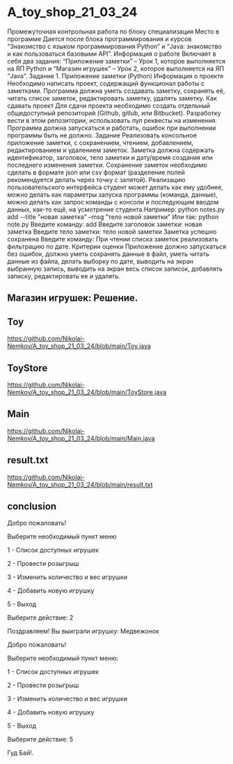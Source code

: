 # A_toy_shop_21_03_24

Промежуточная контрольная работа по блоку специализация Место в программе Дается после блока программирования и курсов “Знакомство с языком программирования Python” и “Java: знакомство и как пользоваться базовыми API”. Информация о работе Включает в себя два задания: “Приложение заметки” – Урок 1, которое выполняется на ЯП Python и “Магазин игрушек” – Урок 2, которое выполняется на ЯП “Java”. Задание 1. Приложение заметки (Python) Информация о проекте Необходимо написать проект, содержащий функционал работы с заметками. Программа должна уметь создавать заметку, сохранять её, читать список заметок, редактировать заметку, удалять заметку. Как сдавать проект Для сдачи проекта необходимо создать отдельный общедоступный репозиторий (Github, gitlub, или Bitbucket). Разработку вести в этом репозитории, использовать пул реквесты на изменения. Программа должна запускаться и работать, ошибок при выполнении программы быть не должно. Задание Реализовать консольное приложение заметки, с сохранением, чтением, добавлением, редактированием и удалением заметок. Заметка должна содержать идентификатор, заголовок, тело заметки и дату/время создания или последнего изменения заметки. Сохранение заметок необходимо сделать в формате json или csv формат (разделение полей рекомендуется делать через точку с запятой). Реализацию пользовательского интерфейса студент может делать как ему удобнее, можно делать как параметры запуска программы (команда, данные), можно делать как запрос команды с консоли и последующим вводом данных, как-то ещё, на усмотрение студента.Например: python notes.py add --title "новая заметка" –msg "тело новой заметки" Или так: python note.py Введите команду: add Введите заголовок заметки: новая заметка Введите тело заметки: тело новой заметки Заметка успешно сохранена Введите команду: При чтении списка заметок реализовать фильтрацию по дате. Критерии оценки Приложение должно запускаться без ошибок, должно уметь сохранять данные в файл, уметь читать данные из файла, делать выборку по дате, выводить на экран выбранную запись, выводить на экран весь список записок, добавлять записку, редактировать ее и удалять.

## Магазин игрушек: Решение.

## Toy

https://github.com/Nikolai-Nemkov/A_toy_shop_21_03_24/blob/main/Toy.java

## ToyStore

https://github.com/Nikolai-Nemkov/A_toy_shop_21_03_24/blob/main/ToyStore.java

## Main

https://github.com/Nikolai-Nemkov/A_toy_shop_21_03_24/blob/main/Main.java

## result.txt

https://github.com/Nikolai-Nemkov/A_toy_shop_21_03_24/blob/main/result.txt

## conclusion

Добро пожаловать!

 Выберите необходимый пункт меню
 
 1 - Список доступных игрушек
 
 2 - Провести розыгрыш
 
 3 - Изменить количество и вес игрушки 
 
 4 - Добавить новую игрушку
 
 5 - Выход
 
Выберите действие: 2

Поздравляем! Вы выиграли игрушку: Медвежонок

Добро пожаловать!

 Выберите необходимый пункт меню:
 
 1 - Список доступных игрушек
 
 2 - Провести розыгрыш
 
 3 - Изменить количество и вес игрушки 
 
 4 - Добавить новую игрушку
 
 5 - Выход
 
Выберите действие: 5

Гуд Бай!.




